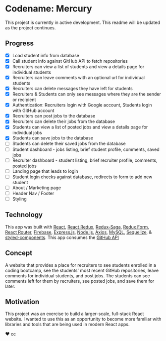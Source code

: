 # Codename: Mercury

This project is currently in active development. This readme will be updated as the project continues.

## Progress

- [x] Load student info from database
- [x] Call student info against GitHub API to fetch repositories
- [x] Recruiters can view a list of students and view a details page for individual students
- [x] Recruiters can leave comments with an optional url for individual students
- [x] Recruiters can delete messages they have left for students
- [x] Recruiters & Students can only see messages where they are the sender or recipient
- [x] Authentication: Recruiters login with Google account, Students login with GitHub account
- [x] Recruiters can post jobs to the database
- [x] Recruiters can delete their jobs from the database
- [x] Students can view a list of posted jobs and view a details page for individual jobs
- [x] Students can save jobs to the database
- [ ] Students can delete their saved jobs from the database
- [ ] Student dashboard - jobs listing, brief student profile, comments, saved jobs
- [ ] Recruiter dashboard - student listing, brief recruiter profile, comments, posted jobs
- [ ] Landing page that leads to login
- [ ] Student login checks against database, redirects to form to add new student
- [ ] About / Marketing page
- [ ] Header Nav / Footer
- [ ] Styling

## Technology

This app was built with [React](https://reactjs.org/), [React Redux](https://react-redux.js.org/), [Redux-Saga](https://redux-saga.js.org/), [Redux Form](https://redux-form.com/), [React Router](https://reacttraining.com/react-router/), [Firebase](https://firebase.google.com/), [Express.js](https://expressjs.com/), [Node.js](https://nodejs.org/en/), [Axios](https://www.npmjs.com/package/axios), [MySQL](https://www.mysql.com/), [Sequelize](http://docs.sequelizejs.com/), & [styled-components](https://www.styled-components.com/). This app consumes the [GitHub API](https://developer.github.com/v3/)

## Concept

A website that provides a place for recruiters to see students enrolled in a coding bootcamp, see the students' most recent GitHub repositories, leave comments for individual students, and post jobs. The students can see comments left for them by recruiters, see posted jobs, and save them for later.

## Motivation

This project was an exercise to build a larger-scale, full-stack React website. I wanted to use this as an opportunity to become more familiar with libraries and tools that are being used in modern React apps.

♥︎ cc
